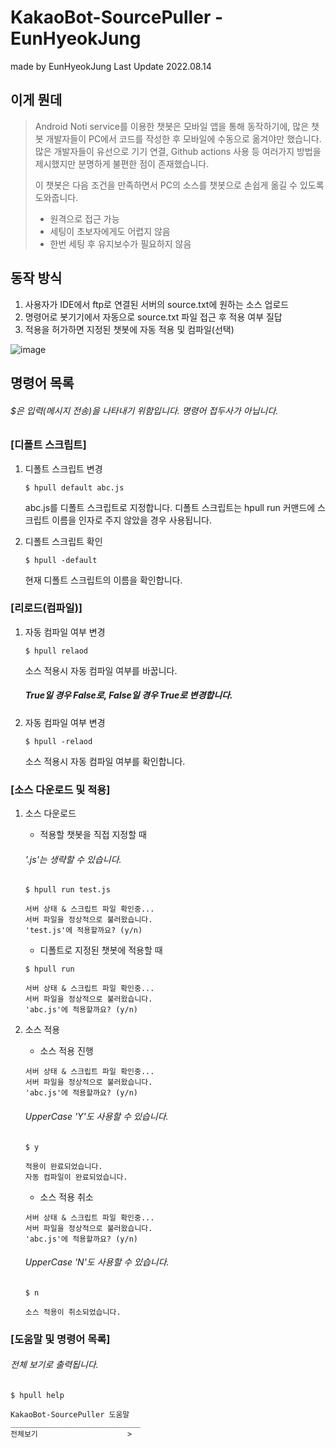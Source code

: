 KakaoBot-SourcePuller - EunHyeokJung
======================

made by EunHyeokJung
Last Update 2022.08.14

## 이게 뭔데

> Android Noti service를 이용한 챗봇은 모바일 앱을 통해 동작하기에, 많은 챗봇 개발자들이 PC에서 코드를 작성한 후 모바일에 수동으로 옮겨야만 했습니다. 많은 개발자들이 유선으로 기기 연결, Github actions 사용 등 여러가지 방법을 제시했지만 분명하게 불편한 점이 존재했습니다.
>
> 이 챗봇은 다음 조건을 만족하면서 PC의 소스를 챗봇으로 손쉽게 옮길 수 있도록 도와줍니다.  
>- 원격으로 접근 가능
>- 세팅이 초보자에게도 어렵지 않음
>- 한번 세팅 후 유지보수가 필요하지 않음

## 동작 방식

1. 사용자가 IDE에서 ftp로 연결된 서버의 source.txt에 원하는 소스 업로드
2. 명령어로 봇기기에서 자동으로 source.txt 파일 접근 후 적용 여부 질답
3. 적용을 허가하면 지정된 챗봇에 자동 적용 및 컴파일(선택)


![image](https://user-images.githubusercontent.com/69712631/184504799-fc75ae26-ec08-4345-a5f1-638d5eb6c2ba.png)


## 명령어 목록

###### $은 입력(메시지 전송)을 나타내기 위함입니다. 명령어 접두사가 아닙니다.


### [디폴트 스크립트]

1. 디폴트 스크립트 변경

    ```
    $ hpull default abc.js
    ```
    abc.js를 디폴트 스크립트로 지정합니다.
    디폴트 스크립트는 hpull run 커맨드에 스크립트 이름을 인자로 주지 않았을 경우 사용됩니다.

2. 디폴트 스크립트 확인

    ```
    $ hpull -default
    ```
    현재 디폴트 스크립트의 이름을 확인합니다.


### [리로드(컴파일)]

1. 자동 컴파일 여부 변경

    ```
    $ hpull relaod
    ```
    소스 적용시 자동 컴파일 여부를 바꿉니다.
    ##### True일 경우 False로, False일 경우 True로 변경합니다.
    
2. 자동 컴파일 여부 변경

    ```
    $ hpull -relaod
    ```
    소스 적용시 자동 컴파일 여부를 확인합니다.


### [소스 다운로드 및 적용]

1. 소스 다운로드

    - 적용할 챗봇을 직접 지정할 때
    
    ###### '.js'는 생략할 수 있습니다.
    ```
    $ hpull run test.js
    ```
    
    ```
    서버 상태 & 스크립트 파일 확인중...
    서버 파일을 정상적으로 불러왔습니다.
    'test.js'에 적용할까요? (y/n)
    ```
   
    - 디폴트로 지정된 챗봇에 적용할 때
    
    ```
    $ hpull run
    ```
  
    ```
    서버 상태 & 스크립트 파일 확인중...
    서버 파일을 정상적으로 불러왔습니다.
    'abc.js'에 적용할까요? (y/n)
    ```
   
2. 소스 적용

    - 소스 적용 진행
    
    ```
    서버 상태 & 스크립트 파일 확인중...
    서버 파일을 정상적으로 불러왔습니다.
    'abc.js'에 적용할까요? (y/n)
    ```
    ###### UpperCase 'Y'도 사용할 수 있습니다.
    ```
    $ y
    ```
    ```
    적용이 완료되었습니다.
    자동 컴파일이 완료되었습니다.
    ```
  
    - 소스 적용 취소
    
    ```
    서버 상태 & 스크립트 파일 확인중...
    서버 파일을 정상적으로 불러왔습니다.
    'abc.js'에 적용할까요? (y/n)
    ```
    ###### UpperCase 'N'도 사용할 수 있습니다.
    ```
    $ n
    ```
    ```
    소스 적용이 취소되었습니다.
    ```


### [도움말 및 명령어 목록]

###### 전체 보기로 출력됩니다.

```
$ hpull help
```
```
KakaoBot-SourcePuller 도움말
_____________________________
전체보기                    >
```
    

